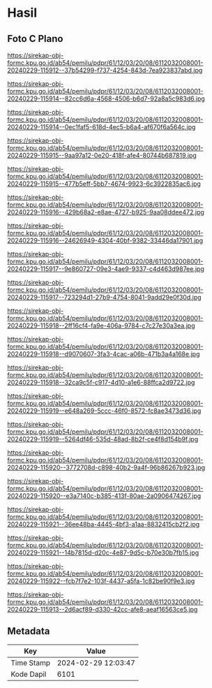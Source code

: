 # Hasil

## Foto C Plano

https://sirekap-obj-formc.kpu.go.id/ab54/pemilu/pdpr/61/12/03/20/08/6112032008001-20240229-115912--37b54299-f737-4254-843d-7ea923837abd.jpg

https://sirekap-obj-formc.kpu.go.id/ab54/pemilu/pdpr/61/12/03/20/08/6112032008001-20240229-115914--82cc6d6a-4568-4506-b6d7-92a8a5c983d6.jpg

https://sirekap-obj-formc.kpu.go.id/ab54/pemilu/pdpr/61/12/03/20/08/6112032008001-20240229-115914--0ec1faf5-618d-4ec5-b6a4-af670f6a564c.jpg

https://sirekap-obj-formc.kpu.go.id/ab54/pemilu/pdpr/61/12/03/20/08/6112032008001-20240229-115915--9aa97a12-0e20-418f-afe4-80744b687819.jpg

https://sirekap-obj-formc.kpu.go.id/ab54/pemilu/pdpr/61/12/03/20/08/6112032008001-20240229-115915--477b5eff-5bb7-4674-9923-6c3922835ac6.jpg

https://sirekap-obj-formc.kpu.go.id/ab54/pemilu/pdpr/61/12/03/20/08/6112032008001-20240229-115916--429b68a2-e8ae-4727-b925-9aa08ddee472.jpg

https://sirekap-obj-formc.kpu.go.id/ab54/pemilu/pdpr/61/12/03/20/08/6112032008001-20240229-115916--24626949-4304-40bf-9382-33446da17901.jpg

https://sirekap-obj-formc.kpu.go.id/ab54/pemilu/pdpr/61/12/03/20/08/6112032008001-20240229-115917--9e860727-09e3-4ae9-9337-c4d463d987ee.jpg

https://sirekap-obj-formc.kpu.go.id/ab54/pemilu/pdpr/61/12/03/20/08/6112032008001-20240229-115917--723294d1-27b9-4754-8041-9add29e0f30d.jpg

https://sirekap-obj-formc.kpu.go.id/ab54/pemilu/pdpr/61/12/03/20/08/6112032008001-20240229-115918--2ff16cf4-fa9e-406a-9784-c7c27e30a3ea.jpg

https://sirekap-obj-formc.kpu.go.id/ab54/pemilu/pdpr/61/12/03/20/08/6112032008001-20240229-115918--d9070607-3fa3-4cac-a06b-471b3a4a168e.jpg

https://sirekap-obj-formc.kpu.go.id/ab54/pemilu/pdpr/61/12/03/20/08/6112032008001-20240229-115918--32ca9c5f-c917-4d10-a1e6-88ffca2d9722.jpg

https://sirekap-obj-formc.kpu.go.id/ab54/pemilu/pdpr/61/12/03/20/08/6112032008001-20240229-115919--e648a269-5ccc-46f0-8572-fc8ae3473d36.jpg

https://sirekap-obj-formc.kpu.go.id/ab54/pemilu/pdpr/61/12/03/20/08/6112032008001-20240229-115919--5264df46-535d-48ad-8b2f-ce4f8d154b9f.jpg

https://sirekap-obj-formc.kpu.go.id/ab54/pemilu/pdpr/61/12/03/20/08/6112032008001-20240229-115920--3772708d-c898-40b2-9a4f-96b86267b923.jpg

https://sirekap-obj-formc.kpu.go.id/ab54/pemilu/pdpr/61/12/03/20/08/6112032008001-20240229-115920--e3a7140c-b385-413f-80ae-2a0906474267.jpg

https://sirekap-obj-formc.kpu.go.id/ab54/pemilu/pdpr/61/12/03/20/08/6112032008001-20240229-115921--36ee48ba-4445-4bf3-a1aa-8832415cb2f2.jpg

https://sirekap-obj-formc.kpu.go.id/ab54/pemilu/pdpr/61/12/03/20/08/6112032008001-20240229-115921--14b7815d-d20c-4e87-9d5c-b70e30b7fb15.jpg

https://sirekap-obj-formc.kpu.go.id/ab54/pemilu/pdpr/61/12/03/20/08/6112032008001-20240229-115922--fcb7f7e2-103f-4437-a5fa-1c82be90f9e3.jpg

https://sirekap-obj-formc.kpu.go.id/ab54/pemilu/pdpr/61/12/03/20/08/6112032008001-20240229-115913--2d6acf89-d330-42cc-afe8-aeaf16563ce5.jpg


## Metadata

| Key        | Value               |
| ---------- | ------------------- |
| Time Stamp | 2024-02-29 12:03:47 |
| Kode Dapil | 6101                |



